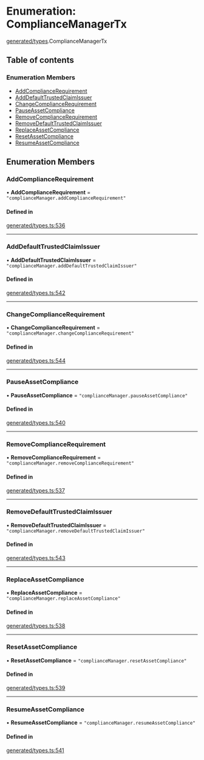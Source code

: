 # Enumeration: ComplianceManagerTx

[generated/types](../wiki/generated.types).ComplianceManagerTx

## Table of contents

### Enumeration Members

- [AddComplianceRequirement](../wiki/generated.types.ComplianceManagerTx#addcompliancerequirement)
- [AddDefaultTrustedClaimIssuer](../wiki/generated.types.ComplianceManagerTx#adddefaulttrustedclaimissuer)
- [ChangeComplianceRequirement](../wiki/generated.types.ComplianceManagerTx#changecompliancerequirement)
- [PauseAssetCompliance](../wiki/generated.types.ComplianceManagerTx#pauseassetcompliance)
- [RemoveComplianceRequirement](../wiki/generated.types.ComplianceManagerTx#removecompliancerequirement)
- [RemoveDefaultTrustedClaimIssuer](../wiki/generated.types.ComplianceManagerTx#removedefaulttrustedclaimissuer)
- [ReplaceAssetCompliance](../wiki/generated.types.ComplianceManagerTx#replaceassetcompliance)
- [ResetAssetCompliance](../wiki/generated.types.ComplianceManagerTx#resetassetcompliance)
- [ResumeAssetCompliance](../wiki/generated.types.ComplianceManagerTx#resumeassetcompliance)

## Enumeration Members

### AddComplianceRequirement

• **AddComplianceRequirement** = ``"complianceManager.addComplianceRequirement"``

#### Defined in

[generated/types.ts:536](https://github.com/PolymathNetwork/polymesh-sdk/blob/c37bc05d/src/generated/types.ts#L536)

___

### AddDefaultTrustedClaimIssuer

• **AddDefaultTrustedClaimIssuer** = ``"complianceManager.addDefaultTrustedClaimIssuer"``

#### Defined in

[generated/types.ts:542](https://github.com/PolymathNetwork/polymesh-sdk/blob/c37bc05d/src/generated/types.ts#L542)

___

### ChangeComplianceRequirement

• **ChangeComplianceRequirement** = ``"complianceManager.changeComplianceRequirement"``

#### Defined in

[generated/types.ts:544](https://github.com/PolymathNetwork/polymesh-sdk/blob/c37bc05d/src/generated/types.ts#L544)

___

### PauseAssetCompliance

• **PauseAssetCompliance** = ``"complianceManager.pauseAssetCompliance"``

#### Defined in

[generated/types.ts:540](https://github.com/PolymathNetwork/polymesh-sdk/blob/c37bc05d/src/generated/types.ts#L540)

___

### RemoveComplianceRequirement

• **RemoveComplianceRequirement** = ``"complianceManager.removeComplianceRequirement"``

#### Defined in

[generated/types.ts:537](https://github.com/PolymathNetwork/polymesh-sdk/blob/c37bc05d/src/generated/types.ts#L537)

___

### RemoveDefaultTrustedClaimIssuer

• **RemoveDefaultTrustedClaimIssuer** = ``"complianceManager.removeDefaultTrustedClaimIssuer"``

#### Defined in

[generated/types.ts:543](https://github.com/PolymathNetwork/polymesh-sdk/blob/c37bc05d/src/generated/types.ts#L543)

___

### ReplaceAssetCompliance

• **ReplaceAssetCompliance** = ``"complianceManager.replaceAssetCompliance"``

#### Defined in

[generated/types.ts:538](https://github.com/PolymathNetwork/polymesh-sdk/blob/c37bc05d/src/generated/types.ts#L538)

___

### ResetAssetCompliance

• **ResetAssetCompliance** = ``"complianceManager.resetAssetCompliance"``

#### Defined in

[generated/types.ts:539](https://github.com/PolymathNetwork/polymesh-sdk/blob/c37bc05d/src/generated/types.ts#L539)

___

### ResumeAssetCompliance

• **ResumeAssetCompliance** = ``"complianceManager.resumeAssetCompliance"``

#### Defined in

[generated/types.ts:541](https://github.com/PolymathNetwork/polymesh-sdk/blob/c37bc05d/src/generated/types.ts#L541)
